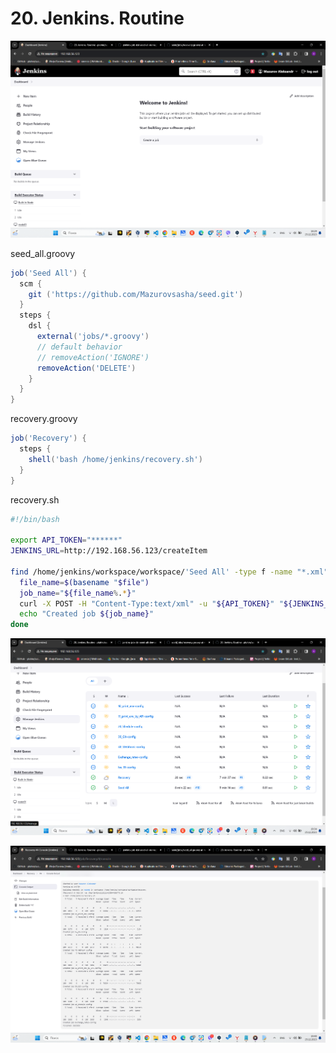 # 20. Jenkins. Routine

![before](before.png)

seed_all.groovy
```groovy
job('Seed All') {
  scm {
    git ('https://github.com/Mazurovsasha/seed.git')
  }
  steps {
    dsl {
      external('jobs/*.groovy')  
      // default behavior
      // removeAction('IGNORE')      
      removeAction('DELETE')
    }
  }
}
```
recovery.groovy

```groovy
job('Recovery') {
  steps {
    shell('bash /home/jenkins/recovery.sh')
  }
}
```

recovery.sh
```bash
#!/bin/bash

export API_TOKEN="******"
JENKINS_URL=http://192.168.56.123/createItem

find /home/jenkins/workspace/workspace/'Seed All' -type f -name "*.xml" | while read -r file; do
  file_name=$(basename "$file")
  job_name="${file_name%.*}"
  curl -X POST -H "Content-Type:text/xml" -u "${API_TOKEN}" "${JENKINS_URL}?name=${job_name}" --data-binary "@${file}"
  echo "Created job ${job_name}"
done
```
![after](after.png)

![recover](recover.png)